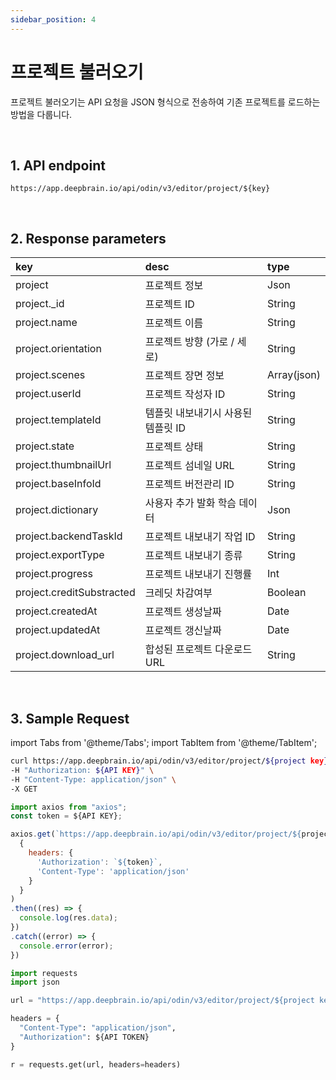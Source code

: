 ```yaml
---
sidebar_position: 4
---
```


# 프로젝트 불러오기

프로젝트 불러오기는 API 요청을 JSON 형식으로 전송하여 기존 프로젝트를 로드하는 방법을 다룹니다.

<br/>

## 1. API endpoint

```http
https://app.deepbrain.io/api/odin/v3/editor/project/${key}
```

<br/>

## 2. Response parameters

|key|desc|type|
|:---|:---|:---|
|project|프로젝트 정보|Json|
|project._id|프로젝트 ID|String|
|project.name|프로젝트 이름|String|
|project.orientation|프로젝트 방향 (가로 / 세로)|String|
|project.scenes|프로젝트 장면 정보|Array(json)|
|project.userId|프로젝트 작성자 ID|String|
|project.templateId|템플릿 내보내기시 사용된 템플릿 ID|String|
|project.state|프로젝트 상태|String|
|project.thumbnailUrl|프로젝트 섬네일 URL|String|
|project.baseInfoId|프로젝트 버전관리 ID|String|
|project.dictionary|사용자 추가 발화 학슴 데이터|Json|
|project.backendTaskId|프로젝트 내보내기 작업 ID|String|
|project.exportType|프로젝트 내보내기 종류|String|
|project.progress|프로젝트 내보내기 진행률|Int|
|project.creditSubstracted|크레딧 차감여부|Boolean|
|project.createdAt|프로젝트 생성날짜|Date|
|project.updatedAt|프로젝트 갱신날짜|Date|
|project.download_url|합성된 프로젝트 다운로드 URL|String|

<br/>

## 3. Sample Request

import Tabs from '@theme/Tabs';
import TabItem from '@theme/TabItem';

<Tabs>
<TabItem value="curl" label="cURL">

```bash
curl https://app.deepbrain.io/api/odin/v3/editor/project/${project key}  \
-H "Authorization: ${API KEY}" \
-H "Content-Type: application/json" \
-X GET
```

</TabItem>
<TabItem value="js" label="Node.js">

```js
import axios from "axios"; 
const token = ${API KEY};

axios.get(`https://app.deepbrain.io/api/odin/v3/editor/project/${project key}`, 
  {
    headers: {
      'Authorization': `${token}`,
      'Content-Type': 'application/json'
    }
  }
)
.then((res) => {
  console.log(res.data);
})
.catch((error) => {
  console.error(error);
})
```

</TabItem>
<TabItem value="py" label="Python">

```py
import requests
import json

url = "https://app.deepbrain.io/api/odin/v3/editor/project/${project key}"

headers = {
  "Content-Type": "application/json",
  "Authorization": ${API TOKEN}
}

r = requests.get(url, headers=headers)
```

</TabItem>
</Tabs>
